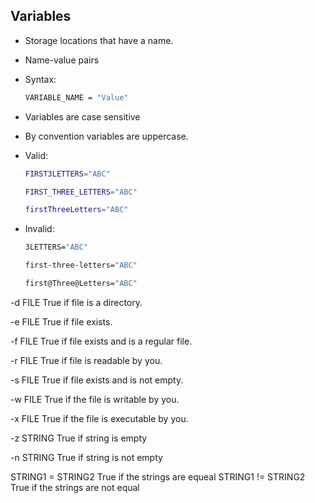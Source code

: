 ## Variables

- Storage locations that have a name.

- Name-value pairs

- Syntax:

    ```sh
    VARIABLE_NAME = "Value"
    ```
    
- Variables are case sensitive

- By convention variables are uppercase.

- Valid:
   ```sh
   FIRST3LETTERS="ABC"
   ```
   ```sh  
   FIRST_THREE_LETTERS="ABC"
   ```
   ```sh
   firstThreeLetters="ABC"
   ```
- Invalid:
   ```sh
   3LETTERS="ABC"
   ```
   ```sh
   first-three-letters="ABC"
   ```
   ```sh
   first@Three@Letters="ABC"
   ```

-d FILE True if file is a directory.

-e FILE True if file exists.

-f FILE True if file exists and is a regular file.

-r FILE True if file is readable by you.

-s FILE True if file exists and is not empty.

-w FILE True if the file is writable by you.

-x FILE True if the file is executable by you.

-z STRING True if string is empty

-n STRING True if string is not empty

STRING1 = STRING2
     True if the strings are equeal
STRING1 != STRING2
     True if the strings are not equal
